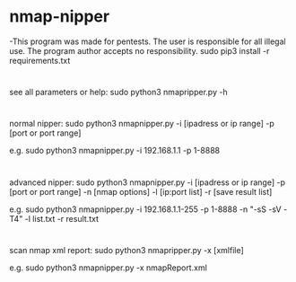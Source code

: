 # nmap-nipper
-This program was made for pentests. The user is responsible for all illegal use. The program author accepts no responsibility.
sudo pip3 install -r requirements.txt
#
see all parameters or help: sudo python3 nmapripper.py -h
#
normal nipper: sudo python3 nmapnipper.py -i [ipadress or ip range] -p [port or port range]

e.g. sudo python3 nmapnipper.py -i 192.168.1.1 -p 1-8888
#
advanced nipper: sudo python3 nmapnipper.py -i [ipadress or ip range] -p [port or port range] -n [nmap options] -l [ip:port list] -r [save result list]

e.g. sudo python3 nmapnipper.py -i 192.168.1.1-255 -p 1-8888 -n "-sS -sV -T4" -l list.txt -r result.txt
#
scan nmap xml report: sudo python3 nmapripper.py -x [xmlfile]

e.g. sudo python3 nmapnipper.py -x nmapReport.xml
